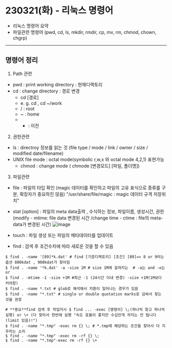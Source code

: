 # 230321(화) - 리눅스 명령어
- 리눅스 명령어 요약
- 파일관련 명령어 (pwd, cd, ls, mkdir, rmdir, cp, mv, rm, chmod, chown, chgrp)



---

## 명령어 정리
1. Path 관련
- pwd :  print working directory : 현재디렉토리
- cd : change directory : 경로 변경
    - cd [경로]
    - e. g. cd , cd ~/work
    - / : root
    - ~ : home
    - - : 이전

2. 권한관련
-  ls : directroy 정보를 읽는 것 (file type / mode / link / owner / size / modified date/filename)
-  UNIX file mode : octal mode(symbolic r,w,x 와 octal mode 4,2,1) 표현가능
    - chmod : change mode ( chmode [변경모드] [파일, 폴더명])

3. 파일관련
- file <file> : 파일의 타입 확인 (magic 데이터를 확인하고 파일의 고유 표식으로 종류를 구분, 확장자가 중요하진 않음) "/usr/share/file/magic : magic 데이터 규격 저장위치"
- stat [option] <file> : 파일의 meta data출력 , 수식하는 정보, 파일이름, 생성시간, 권한 (modify - mtime: file data 변경된 시간 /change time - ctime : file의 meta-data가 변경된 시간)
![image](https://user-images.githubusercontent.com/125112464/226541913-ebec5689-4260-4a2b-8eff-d5b045d86b66.png)

- touch : 파일 생성 또는 파일의 메타데이터를 업데이트
- find : 검색 후 조건수치에 따라 새로운 것을 할 수 있음

```shell
$ find . -name '[89]*k.dat' # find [기준디렉토리] [조건] [89]=> 8 or 9라는 옵션 800kdat , 900kdat가 찾아짐
$ find . -name '*k.dat' -a -size 1M # size 1M에 걸쳐지는  # -a는 and -o는 or
$ find . -mtime -1 -size +1M #최근 -1 (24시간 이내 변경) -size +1M(1M보다 커야함)
$ find . -name *.txt # glob로 해석해서 치환이 일어나는 경우가 있음
$ find . -name "*.txt" # single or double quotation marks로 감싸서 찾는 것을 권장

# **중요**find 검색 후 작업지시 $ find ... -exec [명령어] \;(하나씩 찾고 하나씩 실행) or \+ (다 찾아서 한번에 실행 "속도 효율이 좋지만 수십만개 까지는 안 됩니다(limit 있음)!")
$ find . -name "*.tmp" -exec rm {} \; # *.tmp에 해당하는 조건을 찾아서 다 지우라는 소리
$ find . -name "*.tmp" -exec rm -rf {} \; 
$ find . -name "*.tmp"-exec rm -rf {} \+
```
    
